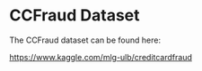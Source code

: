 # CCFraud Dataset

The CCFraud dataset can be found here:

https://www.kaggle.com/mlg-ulb/creditcardfraud
